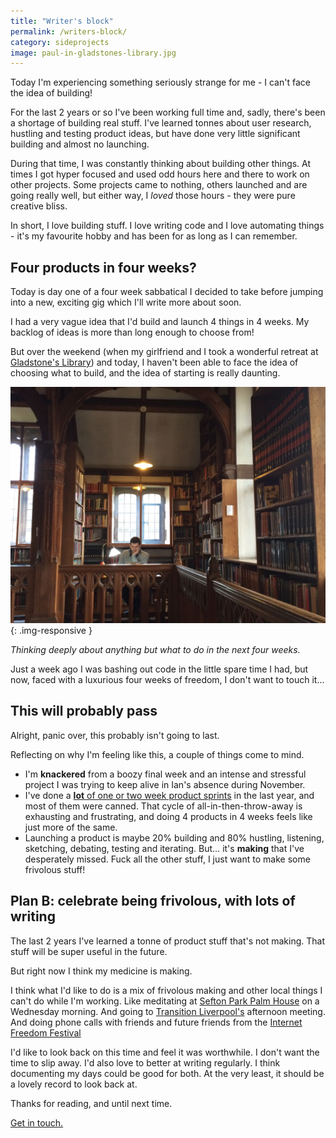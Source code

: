 ```yaml
---
title: "Writer's block"
permalink: /writers-block/
category: sideprojects
image: paul-in-gladstones-library.jpg
---
```


Today I'm experiencing something seriously strange for me - I can't face the idea of building!

For the last 2 years or so I've been working full time and, sadly, there's been a shortage of building real stuff. I've learned tonnes about user research, hustling and testing product ideas, but have done very little significant building and almost no launching.

During that time, I was constantly thinking about building other things. At times I got hyper focused and used odd hours here and there to work on other projects. Some projects came to nothing, others launched and are going really well, but either way, I _loved_ those hours - they were pure creative bliss.

In short, I love building stuff. I love writing code and I love automating things - it's my favourite hobby and has been for as long as I can remember.


## Four products in four weeks?

Today is day one of a four week sabbatical I decided to take before jumping into a new, exciting gig which I'll write more about soon.

I had a very vague idea that I'd build and launch 4 things in 4 weeks. My backlog of ideas is more than long enough to choose from!

But over the weekend (when my girlfriend and I took a wonderful retreat at [Gladstone's Library][gladstones-library]) and today, I haven't been able to face the idea of choosing what to build, and the idea of starting is really daunting.

![Paul looking thoughtful in Gladstone's library](/img/paul-in-gladstones-library.jpg){: .img-responsive }

*Thinking deeply about anything but what to do in the next four weeks.*

Just a week ago I was bashing out code in the little spare time I had, but now, faced with a luxurious four weeks of freedom, I don't want to touch it...


## This will probably pass

Alright, panic over, this probably isn't going to last.

Reflecting on why I'm feeling like this, a couple of things come to mind.



* I'm **knackered** from a boozy final week and an intense and stressful project I was trying to keep alive in Ian's absence during November.
* I've done a [**lot** of one or two week product sprints][dpr-website] in the last year, and most of them were canned. That cycle of all-in-then-throw-away is exhausting and frustrating, and doing 4 products in 4 weeks feels like just more of the same.
* Launching a product is maybe 20% building and 80% hustling, listening, sketching, debating, testing and iterating. But… it's **making** that I've desperately missed. Fuck all the other stuff, I just want to make some frivolous stuff!


## Plan B: celebrate being frivolous, with lots of writing

The last 2 years I've learned a tonne of product stuff that's not making. That stuff will be super useful in the future.

But right now I think my medicine is making.

I think what I'd like to do is a mix of frivolous making and other local things I can't do while I'm working. Like meditating at [Sefton Park Palm House][palm-house] on a Wednesday morning. And going to [Transition Liverpool's][transition-liverpool] afternoon meeting. And doing phone calls with friends and future friends from the [Internet Freedom Festival][iff]

I'd like to look back on this time and feel it was worthwhile. I don't want the time to slip away. I'd also love to better at writing regularly. I think documenting my days could be good for both. At the very least, it should be a lovely record to look back at.

Thanks for reading, and until next time.

[Get in touch.][paul-twitter]

[paul-twitter]: https://twitter.com/paul_furley
[dpr-website]: https://dpr.coop.co.uk
[gladstones-library]: https://www.gladstoneslibrary.org/
[palm-house]: http://palmhouse.org.uk/
[transition-liverpool]: http://www.transitionliverpool.org/
[iff]: https://internetfreedomfestival.org/
